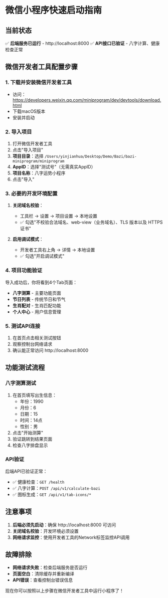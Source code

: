 # 微信小程序快速启动指南

## 当前状态
✅ **后端服务已运行** - http://localhost:8000
✅ **API接口已验证** - 八字计算、健康检查正常

## 微信开发者工具配置步骤

### 1. 下载并安装微信开发者工具
- 访问：https://developers.weixin.qq.com/miniprogram/dev/devtools/download.html
- 下载macOS版本
- 安装并启动

### 2. 导入项目
1. 打开微信开发者工具
2. 点击"导入项目"
3. **项目目录**：选择 `/Users/yinjianhua/Desktop/Demo/Bazi/bazi-miniprogram/miniprogram`
4. **AppID**：选择"测试号"（无需真实AppID）
5. **项目名称**：八字运势小程序
6. 点击"导入"

### 3. 必要的开发环境配置
1. **关闭域名校验**：
   - 工具栏 → 设置 → 项目设置 → 本地设置
   - ✅ 勾选"不校验合法域名、web-view（业务域名）、TLS 版本以及 HTTPS 证书"

2. **启用调试模式**：
   - 开发者工具右上角 → 详情 → 本地设置
   - ✅ 勾选"开启调试模式"

### 4. 项目功能验证
导入成功后，你将看到4个Tab页面：
- **八字测算** - 主要功能页面
- **节日列表** - 传统节日和节气
- **生肖配对** - 生肖匹配功能  
- **个人中心** - 用户信息管理

### 5. 测试API连接
1. 在首页点击相关测试按钮
2. 观察控制台网络请求
3. 确认能正常访问 http://localhost:8000

## 功能测试流程

### 八字测算测试
1. 在首页填写出生信息：
   - 年份：1990
   - 月份：6  
   - 日期：15
   - 时间：14点
   - 性别：男
2. 点击"开始测算"
3. 验证跳转到结果页面
4. 检查八字排盘显示

### API验证
后端API已验证正常：
- ✅ 健康检查：`GET /health`
- ✅ 八字计算：`POST /api/v1/calculate-bazi`
- ✅ 图标生成：`GET /api/v1/tab-icons/*`

## 注意事项
1. **后端必须先启动**：确保 http://localhost:8000 可访问
2. **关闭域名校验**：开发环境必须设置
3. **网络请求监控**：使用开发者工具的Network标签监控API调用

## 故障排除
- **网络请求失败**：检查后端服务是否运行
- **页面空白**：清除缓存并重新编译
- **API错误**：查看控制台错误信息

现在你可以按照以上步骤在微信开发者工具中运行小程序了！
